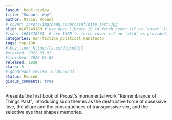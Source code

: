 ```yaml
---
layout: book-review
title: "Swann's Way"
author: Marcel Proust
# cover: assets/img/book_covers/infinite_jest.jpg
olid: OL6724918M # use Open Library ID to fetch cover (if no `cover` is provided)
#isbn: 1681376261  # use ISBN to fetch cover (if no `olid` is provided, dashes are optional)
categories: non-fiction political manifesto
tags: top-100
# buy_link: https://a.co/d/gcoCdjC
#started: 2022-01-01
#finished: 2022-01-02
released: 1928
stars: 5
# goodreads_review: 6318556633
status: Paused
giscus_comments: true
---
```


Presents the first book of Proust's monumental work "Remembrance of Things Past", introducing such themes as the destructive force of obsessive love, the allure and the consequences of transgressive sex, and the selective eye that shapes memories.
